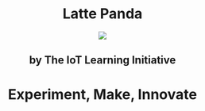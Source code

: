 <h1><center><b>Latte Panda</b></center></h1>

<center><img src="http://www.ti.com/lsds/media/images/wireless_connectivity/50BillionThings.png"></center>

<h2><center><b>by The IoT Learning Initiative</b></center></h2>

<center><h1><b>Experiment, Make, Innovate</b></h1></center>
